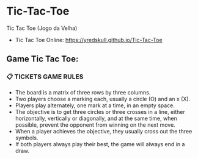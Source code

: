 # Tic-Tac-Toe
 Tic Tac Toe (Jogo da Velha)

* Tic Tac Toe Online: https://yredskull.github.io/Tic-Tac-Toe

## **Game Tic Tac Toe:**
### **📋 TICKETS GAME RULES**
* The board is a matrix of three rows by three columns.
* Two players choose a marking each, usually a circle (O) and an x (X).
* Players play alternately, one mark at a time, in an empty space.
* The objective is to get three circles or three crosses in a line, either horizontally, vertically or diagonally, and at the same time, when possible, prevent the opponent from winning on the next move.
* When a player achieves the objective, they usually cross out the three symbols.
* If both players always play their best, the game will always end in a draw.

